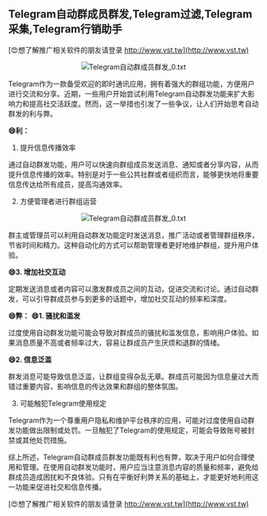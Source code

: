 ## **Telegram自动群成员群发,Telegram过滤,Telegram采集,Telegram行销助手**

[😍想了解推广相关软件的朋友请登录 http://www.vst.tw](http://www.vst.tw)

 <center><img src="https://vst.tw/MP4/tuiguang/png/2.png" alt="Telegram自动群成员群发_0.txt"></center>

Telegram作为一款备受欢迎的即时通讯应用，拥有着强大的群组功能，方便用户进行交流和分享。近期，一些用户开始尝试利用Telegram自动群发功能来扩大影响力和提高社交活跃度。然而，这一举措也引发了一些争议，让人们开始思考自动群发的利与弊。

**😄利：**
1. 提升信息传播效率

通过自动群发功能，用户可以快速向群组成员发送消息、通知或者分享内容，从而提升信息传播的效率。特别是对于一些公共社群或者组织而言，能够更快地将重要信息传达给所有成员，提高沟通效率。

2. 方便管理者进行群组运营

 <center><img src="https://vst.tw/MP4/tuiguang/png/6.png" alt="Telegram自动群成员群发_0.txt"></center>

群主或管理员可以利用自动群发功能定时发送消息，推广活动或者管理群组秩序，节省时间和精力。这种自动化的方式可以帮助管理者更好地维护群组，提升用户体验。

**😄3. 增加社交互动**

定期发送消息或者内容可以激发群成员之间的互动，促进交流和讨论。通过自动群发，可以引导群成员参与到更多的话题中，增加社交互动的频率和深度。

**😄弊：**
**😄1. 骚扰和滥发**

过度使用自动群发功能可能会导致对群成员的骚扰和滥发信息，影响用户体验。如果消息质量不高或者频率过大，容易让群成员产生厌烦和退群的情绪。

**😄2. 信息泛滥**

群发消息可能导致信息泛滥，让群组变得杂乱无章。群成员可能因为信息量过大而错过重要内容，影响信息的传达效果和群组的整体氛围。

3. 可能触犯Telegram使用规定

Telegram作为一个尊重用户隐私和维护平台秩序的应用，可能对过度使用自动群发功能做出限制或处罚。一旦触犯了Telegram的使用规定，可能会导致账号被封禁或其他处罚措施。

综上所述，Telegram自动群成员群发功能既有利也有弊，取决于用户如何合理使用和管理。在使用自动群发功能时，用户应当注意消息内容的质量和频率，避免给群成员造成困扰和不良体验。只有在平衡好利弊关系的基础上，才能更好地利用这一功能来促进社交和信息传播。

[😍想了解推广相关软件的朋友请登录 http://www.vst.tw](http://www.vst.tw)



